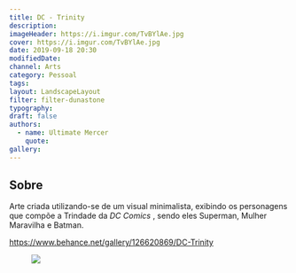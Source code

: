 ```yaml
---
title: DC - Trinity
description:
imageHeader: https://i.imgur.com/TvBYlAe.jpg
cover: https://i.imgur.com/TvBYlAe.jpg
date: 2019-09-18 20:30
modifiedDate:
channel: Arts
category: Pessoal
tags:
layout: LandscapeLayout
filter: filter-dunastone
typography:
draft: false
authors:
  - name: Ultimate Mercer
    quote:
gallery:
---
```


## Sobre

Arte criada utilizando-se de um visual minimalista, exibindo os personagens que compõe a Trindade da _DC Comics_
, sendo eles Superman, Mulher Maravilha e Batman.

https://www.behance.net/gallery/126620869/DC-Trinity

<figure>
<img src="https://i.imgur.com/TvBYlAe.jpg" className="max-w-none mx-auto d-block"/>
</figure>
